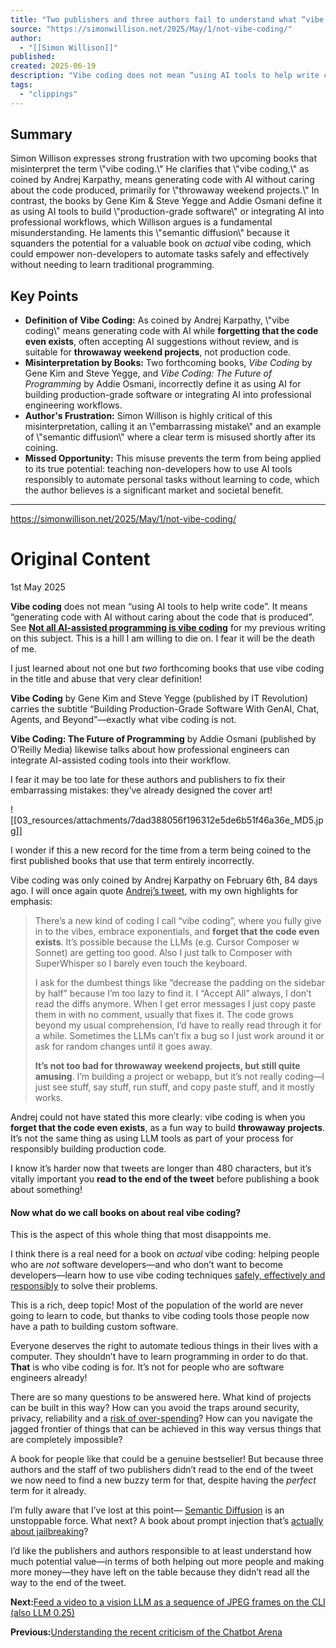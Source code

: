 ```yaml
---
title: "Two publishers and three authors fail to understand what “vibe coding” means"
source: "https://simonwillison.net/2025/May/1/not-vibe-coding/"
author:
  - "[[Simon Willison]]"
published:
created: 2025-06-19
description: "Vibe coding does not mean “using AI tools to help write code”. It means “generating code with AI without caring about the code that is produced”. See Not all AI-assisted …"
tags:
  - "clippings"
---
```

## Summary
Simon Willison expresses strong frustration with two upcoming books that misinterpret the term \\"vibe coding.\\" He clarifies that \\"vibe coding,\\" as coined by Andrej Karpathy, means generating code with AI without caring about the code produced, primarily for \\"throwaway weekend projects.\\" In contrast, the books by Gene Kim & Steve Yegge and Addie Osmani define it as using AI tools to build \\"production-grade software\\" or integrating AI into professional workflows, which Willison argues is a fundamental misunderstanding. He laments this \\"semantic diffusion\\" because it squanders the potential for a valuable book on *actual* vibe coding, which could empower non-developers to automate tasks safely and effectively without needing to learn traditional programming.

## Key Points
-   **Definition of Vibe Coding:** As coined by Andrej Karpathy, \\"vibe coding\\" means generating code with AI while **forgetting that the code even exists**, often accepting AI suggestions without review, and is suitable for **throwaway weekend projects**, not production code.
-   **Misinterpretation by Books:** Two forthcoming books, *Vibe Coding* by Gene Kim and Steve Yegge, and *Vibe Coding: The Future of Programming* by Addie Osmani, incorrectly define it as using AI for building production-grade software or integrating AI into professional engineering workflows.
-   **Author's Frustration:** Simon Willison is highly critical of this misinterpretation, calling it an \\"embarrassing mistake\\" and an example of \\"semantic diffusion\\" where a clear term is misused shortly after its coining.
-   **Missed Opportunity:** This misuse prevents the term from being applied to its true potential: teaching non-developers how to use AI tools responsibly to automate personal tasks without learning to code, which the author believes is a significant market and societal benefit.

---

https://simonwillison.net/2025/May/1/not-vibe-coding/
# Original Content

1st May 2025

**Vibe coding** does not mean “using AI tools to help write code”. It means “generating code with AI without caring about the code that is produced”. See **[Not all AI-assisted programming is vibe coding](https://simonwillison.net/2025/Mar/19/vibe-coding/)** for my previous writing on this subject. This is a hill I am willing to die on. I fear it will be the death of me.

I just learned about not one but *two* forthcoming books that use vibe coding in the title and abuse that very clear definition!

**Vibe Coding** by Gene Kim and Steve Yegge (published by IT Revolution) carries the subtitle “Building Production-Grade Software With GenAI, Chat, Agents, and Beyond”—exactly what vibe coding is not.

**Vibe Coding: The Future of Programming** by Addie Osmani (published by O’Reilly Media) likewise talks about how professional engineers can integrate AI-assisted coding tools into their workflow.

I fear it may be too late for these authors and publishers to fix their embarrassing mistakes: they’ve already designed the cover art!

![[03_resources/attachments/7dad388056f196312e5de6b51f46a36e_MD5.jpg]]

I wonder if this a new record for the time from a term being coined to the first published books that use that term entirely incorrectly.

Vibe coding was only coined by Andrej Karpathy on February 6th, 84 days ago. I will once again quote [Andrej’s tweet](https://twitter.com/karpathy/status/1886192184808149383), with my own highlights for emphasis:

> There’s a new kind of coding I call “vibe coding”, where you fully give in to the vibes, embrace exponentials, and **forget that the code even exists**. It’s possible because the LLMs (e.g. Cursor Composer w Sonnet) are getting too good. Also I just talk to Composer with SuperWhisper so I barely even touch the keyboard.
> 
> I ask for the dumbest things like “decrease the padding on the sidebar by half” because I’m too lazy to find it. I “Accept All” always, I don’t read the diffs anymore. When I get error messages I just copy paste them in with no comment, usually that fixes it. The code grows beyond my usual comprehension, I’d have to really read through it for a while. Sometimes the LLMs can’t fix a bug so I just work around it or ask for random changes until it goes away.
> 
> **It’s not too bad for throwaway weekend projects, but still quite amusing**. I’m building a project or webapp, but it’s not really coding—I just see stuff, say stuff, run stuff, and copy paste stuff, and it mostly works.

Andrej could not have stated this more clearly: vibe coding is when you **forget that the code even exists**, as a fun way to build **throwaway projects**. It’s not the same thing as using LLM tools as part of your process for responsibly building production code.

I know it’s harder now that tweets are longer than 480 characters, but it’s vitally important you **read to the end of the tweet** before publishing a book about something!

#### Now what do we call books on about real vibe coding?

This is the aspect of this whole thing that most disappoints me.

I think there is a real need for a book on *actual* vibe coding: helping people who are *not* software developers—and who don’t want to become developers—learn how to use vibe coding techniques [safely, effectively and responsibly](https://simonwillison.net/2025/Mar/19/vibe-coding/#when-is-it-ok-to-vibe-code-) to solve their problems.

This is a rich, deep topic! Most of the population of the world are never going to learn to code, but thanks to vibe coding tools those people now have a path to building custom software.

Everyone deserves the right to automate tedious things in their lives with a computer. They shouldn’t have to learn programming in order to do that. **That** is who vibe coding is for. It’s not for people who are software engineers already!

There are so many questions to be answered here. What kind of projects can be built in this way? How can you avoid the traps around security, privacy, reliability and a [risk of over-spending](https://twitter.com/leojr94_/status/1901560276488511759)? How can you navigate the jagged frontier of things that can be achieved in this way versus things that are completely impossible?

A book for people like that could be a genuine bestseller! But because three authors and the staff of two publishers didn’t read to the end of the tweet we now need to find a new buzzy term for that, despite having the *perfect* term for it already.

I’m fully aware that I’ve lost at this point— [Semantic Diffusion](https://simonwillison.net/2025/Mar/23/semantic-diffusion/) is an unstoppable force. What next? A book about prompt injection that’s [actually about jailbreaking](https://simonwillison.net/2024/Mar/5/prompt-injection-jailbreaking/)?

I’d like the publishers and authors responsible to at least understand how much potential value—in terms of both helping out more people and making more money—they have left on the table because they didn’t read all the way to the end of the tweet.

**Next:**[Feed a video to a vision LLM as a sequence of JPEG frames on the CLI (also LLM 0.25)](https://simonwillison.net/2025/May/5/llm-video-frames/)

**Previous:**[Understanding the recent criticism of the Chatbot Arena](https://simonwillison.net/2025/Apr/30/criticism-of-the-chatbot-arena/)